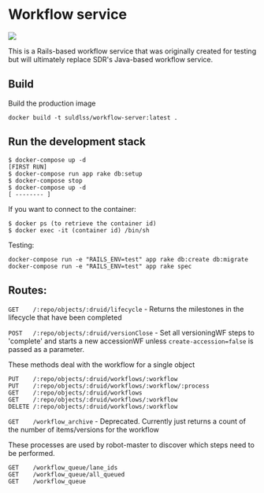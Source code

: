 # Workflow service

[![](https://images.microbadger.com/badges/image/suldlss/workflow-server.svg)](https://microbadger.com/images/suldlss/workflow-server "Get your own image badge on microbadger.com")

This is a Rails-based workflow service that was originally created for testing but will ultimately replace SDR's Java-based workflow service.

## Build
Build the production image
```
docker build -t suldlss/workflow-server:latest .
```

## Run the development stack
```
$ docker-compose up -d
[FIRST RUN]
$ docker-compose run app rake db:setup
$ docker-compose stop
$ docker-compose up -d
[ -------- ]
```

If you want to connect to the container:
```
$ docker ps (to retrieve the container id)
$ docker exec -it (container id) /bin/sh
```

Testing:

```
docker-compose run -e "RAILS_ENV=test" app rake db:create db:migrate
docker-compose run -e "RAILS_ENV=test" app rake spec
```

## Routes:
`GET    /:repo/objects/:druid/lifecycle` - Returns the milestones in the lifecycle that have been completed


`POST   /:repo/objects/:druid/versionClose` - Set all versioningWF steps to 'complete' and starts a new accessionWF unless `create-accession=false` is passed as a parameter.


These methods deal with the workflow for a single object
```
PUT    /:repo/objects/:druid/workflows/:workflow
PUT    /:repo/objects/:druid/workflows/:workflow/:process
GET    /:repo/objects/:druid/workflows
GET    /:repo/objects/:druid/workflows/:workflow
DELETE /:repo/objects/:druid/workflows/:workflow
```

`GET    /workflow_archive` - Deprecated. Currently just returns a count of the number of items/versions for the workflow

These processes are used by robot-master to discover which steps need to be performed.
```
GET    /workflow_queue/lane_ids
GET    /workflow_queue/all_queued
GET    /workflow_queue
```
